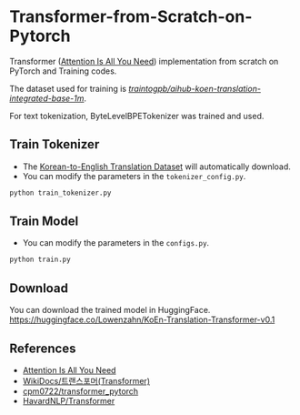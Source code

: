 # Transformer-from-Scratch-on-Pytorch
Transformer ([Attention Is All You Need](https://arxiv.org/abs/1706.03762)) implementation from scratch on PyTorch and Training codes.

The dataset used for training is [_traintogpb/aihub-koen-translation-integrated-base-1m_](https://huggingface.co/datasets/traintogpb/aihub-koen-translation-integrated-base-1m).

For text tokenization, ByteLevelBPETokenizer was trained and used.


## Train Tokenizer
- The [Korean-to-English Translation Dataset](https://huggingface.co/datasets/traintogpb/aihub-koen-translation-integrated-base-1m) will automatically download.
- You can modify the parameters in the `tokenizer_config.py`.
``` python
python train_tokenizer.py
```

## Train Model
- You can modify the parameters in the `configs.py`.
``` python
python train.py
```


## Download
You can download the trained model in HuggingFace.
https://huggingface.co/Lowenzahn/KoEn-Translation-Transformer-v0.1


## References
- [Attention Is All You Need](https://arxiv.org/abs/1706.03762)
- [WikiDocs/트랜스포머(Transformer)](https://wikidocs.net/31379)
- [cpm0722/transformer_pytorch](https://github.com/cpm0722/transformer_pytorch)
- [HavardNLP/Transformer](https://nlp.seas.harvard.edu/2018/04/03/attention.html)